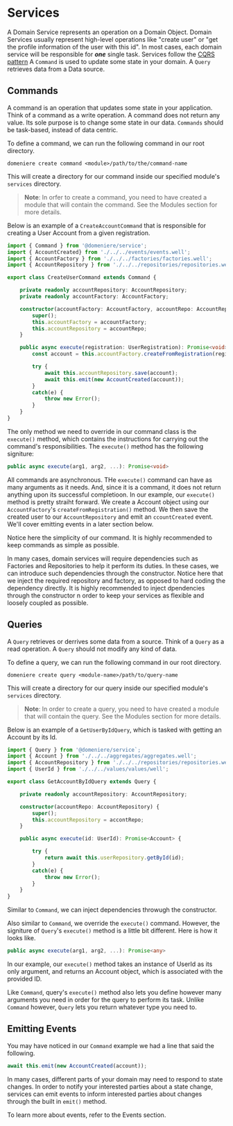# Services
A Domain Service represents an operation on a Domain Object. Domain Services usually represent high-level operations like "create user" or "get the profile information of the user with this id". In most cases, each domain service will be responsible for ***one*** single task. Services follow the [CQRS pattern](https://martinfowler.com/bliki/CQRS.html#:~:text=CQRS%20stands%20for%20Command%20Query,you%20use%20to%20read%20information.) A `Command` is used to update some state in your domain. A `Query` retrieves data from a Data source. 

## Commands
A command is an operation that updates some state in your application. Think of a command as a write operation. A command does not return any value. Its sole purpose is to change some state in our data. `Commands` should be task-based, instead of data centric.

To define a command, we can run the following command in our root directory.
```
domeniere create command <module>/path/to/the/command-name
```
This will create a directory for our command inside our specified module's `services` directory.

> **Note**: In orfer to create a command, you need to have created a module that will contain the command. See the Modules section for more details.

Below is an example of a `CreateAccountCommand` that is responsible for creating a User Account from a given registration.
```ts
import { Command } from '@domeniere/service';
import { AccountCreated} from './../../events/events.well';
import { AccountFactory } from './../../factories/factories.well';
import { AccountRepository } from './../../repositories/repositories.well';

export class CreateUserCommand extends Command {

    private readonly accountRepository: AccountRepository;
    private readonly accountFactory: AccountFactory;

    constructor(accountFactory: AccountFactory, accountRepo: AccountRepository) {
        super();
        this.accountFactory = accountFactory;
        this.accountRepository = accountRepo;
    }

    public async execute(registration: UserRegistration): Promise<void> {
        const account = this.accountFactory.createFromRegistration(registration);

        try {
            await this.accountRepository.save(account);
            await this.emit(new AccountCreated(account));
        }
        catch(e) {
            throw new Error();
        }
    }
}
```
The only method we need to override in our command class is the `execute()` method, which contains the instructions for carrying out the command's responsibilities. The `execute()` method has the following signiture:
```ts
public async execute(arg1, arg2, ...): Promise<void>
```
All commands are asynchronous. THe `execute()` command can have as many arguments as it needs. And, since it is a command, it does not return anything upon its successful completioon. In our example, our `execute()` method is pretty straiht forward. We create a Account object using our `AccountFactory`'s `createFromRegistration()` method. We then save the created user to our `AccountRepository` and emit an `ccountCreated` event. We'll cover emitting events in a later section below.

Notice here the simplicity of our command. It is highly recommended to keep commands as simple as possible.

In many cases, domain services will require dependencies such as Factories and Repositories to help it perform its duties. In these cases, we can introduce such dependencies through the constructor. Notice here that we inject the required repository and factory, as opposed to hard coding the dependency directly. It is highly recommended to inject dpendencies through the constructor n order to keep your services as flexible and loosely coupled as possible.

## Queries
A `Query` retrieves or derrives some data from a source. Think of a `Query` as a read operation. A `Query` should not modify any kind of data. 

To define a query, we can run the following command in our root directory.
```
domeniere create query <module-name>/path/to/query-name
```
This will create a directory for our query inside our specified module's `services` directory.

> **Note**: In order to create a query, you need to have created a module that will contain the query. See the Modules section for more details.

Below is an example of a `GetUserByIdQuery`, which is tasked with getting an Account by its Id.
```ts
import { Query } from '@domeniere/service`;
import { Account } from './../../aggregates/aggregates.well';
import { AccountRepository } from './../../repositories/repositories.well';
import { UserId } from './../../values/values/well';

export class GetAccountByIdQuery extends Query {

    private readonly accountRepository: AccountRepository;

    constructor(accountRepo: AccountRepository) {
        super();
        this.accountRepository = accontRepo;
    }

    public async execute(id: UserId): Promise<Account> {

        try {
            return await this.userRepository.getById(id);
        }
        catch(e) {
            throw new Error();
        }
    }
}
```
Similar to `Command`, we can inject dependencies throwugh the constructor.

Also similar to `Command`, we override the `execute()` command. However, the signiture of `Query`'s `execute()` method is a little bit different. Here is how it looks like.
```ts
public async execute(arg1, arg2, ...): Promise<any>
```
In our example, our `execute()` method takes an instance of UserId as its only argument, and returns an Account object, which is associated with the provided ID.

Like `Command`, query's `execute()` method also lets you define however many arguments you need in order for the query to perform its task. Unlike `Command` however, `Query` lets you return whatever type you need to. 

## Emitting Events
You may have noticed in our `Command` example we had a line that said the following.
```ts
await this.emit(new AccountCreated(account));
```
In many cases, different parts of your domain may need to respond to state changes. In order to notify your interested parties about a state change, services can emit events to inform interested parties about changes through the built in `emit()` method. 

To learn more about events, refer to the Events section.